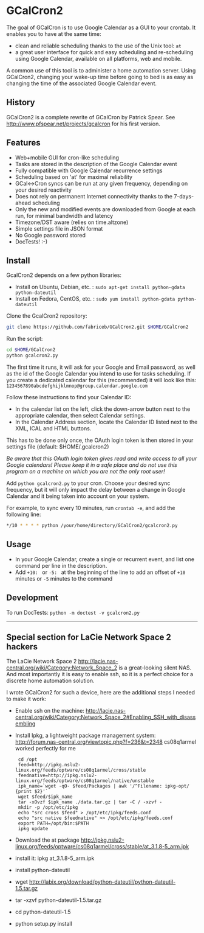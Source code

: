 # GCalCron2 #

The goal of GCalCron is to use Google Calendar as a GUI to your crontab. It enables you to have at the same time:

 * clean and reliable scheduling thanks to the use of the Unix tool: `at`
 * a great user interface for quick and easy scheduling and re-scheduling using Google Calendar,
   available on all platforms, web and mobile.

A common use of this tool is to administer a home automation server.
Using GCalCron2, changing your wake-up time before going to bed is as easy as changing the time of
the associated Google Calendar event.


## History ##

GCalCron2 is a complete rewrite of GCalCron by Patrick Spear.
See http://www.pfspear.net/projects/gcalcron for his first version.


## Features ##

 * Web+mobile GUI for cron-like scheduling
 * Tasks are stored in the description of the Google Calendar event
 * Fully compatible with Google Calendar recurrence settings
 * Scheduling based on 'at' for maximal reliability
 * GCal<->Cron syncs can be run at any given frequency, depending on your desired reactivity
 * Does not rely on permanent Internet connectivity thanks to the 7-days-ahead scheduling
 * Only the new and modified events are downloaded from Google at each run, for minimal bandwidth and latency
 * Timezone/DST aware (relies on time.altzone)
 * Simple settings file in JSON format
 * No Google password stored
 * DocTests! :-)


## Install ##

GcalCron2 depends on a few python libraries:

* Install on Ubuntu, Debian, etc. : `sudo apt-get install python-gdata python-dateutil`
* Install on Fedora, CentOS, etc. : `sudo yum install python-gdata python-dateutil`

Clone the GcalCron2 repository:

```bash
git clone https://github.com/fabriceb/GCalCron2.git $HOME/GCalCron2
```

Run the script:

```bash
cd $HOME/GCalCron2
python gcalcron2.py
```

The first time it runs, it will ask for your Google and Email password,
as well as the id of the Google Calendar you intend to use for tasks scheduling.
If you create a dedicated calendar for this (recommended)
it will look like this: `1234567890abcdefghijklmnop@group.calendar.google.com`

Follow these instructions to find your Calendar ID:

 * In the calendar list on the left, click the down-arrow button next to the appropriate calendar,
   then select Calendar settings.
 * In the Calendar Address section, locate the Calendar ID listed next to the XML, ICAL and HTML buttons.

This has to be done only once, the OAuth login token is then stored in your settings file (default: $HOME/.gcalcron2)

*Be aware that this OAuth login token gives read and write access to all your Google calendars! Please keep it in a safe place and do not use this program on a machine on which you are not the only root user!*

Add `python gcalcron2.py` to your cron. Choose your desired sync frequency,
but it will only impact the delay between a change in Google Calendar and it being taken into account on your system.

For example, to sync every 10 minutes, run `crontab -e`, and add the following line:

```bash
*/10 * * * * python /your/home/directory/GCalCron2/gcalcron2.py
```

## Usage ##

 * In your Google Calendar, create a single or recurrent event, and list one command per line in the description.
 * Add `+10: ` or `-5: ` at the beginning of the line to add an offset of `+10` minutes or `-5` minutes to the command


## Development

To run DocTests: `python -m doctest -v gcalcron2.py`

-------------------------------------------------------------------------

## Special section for LaCie Network Space 2 hackers ##

The LaCie Network Space 2 http://lacie.nas-central.org/wiki/Category:Network_Space_2 is a great-looking silent NAS. And most importantly it is easy to enable ssh, so it is a perfect choice for a discrete home automation solution.

I wrote GCalCron2 for such a device, here are the additional steps I needed to make it work:

 * Enable ssh on the machine: http://lacie.nas-central.org/wiki/Category:Network_Space_2#Enabling_SSH_with_disassembling
 * Install Ipkg, a lightweight package management system: http://forum.nas-central.org/viewtopic.php?f=236&t=2348 cs08q1armel worked perfectly for me

        cd /opt
        feed=http://ipkg.nslu2-linux.org/feeds/optware/cs08q1armel/cross/stable
        feednative=http://ipkg.nslu2-linux.org/feeds/optware/cs08q1armel/native/unstable
        ipk_name=`wget -qO- $feed/Packages | awk '/^Filename: ipkg-opt/ {print $2}'`
        wget $feed/$ipk_name
        tar -xOvzf $ipk_name ./data.tar.gz | tar -C / -xzvf -
        mkdir -p /opt/etc/ipkg
        echo "src cross $feed" > /opt/etc/ipkg/feeds.conf
        echo "src native $feednative" >> /opt/etc/ipkg/feeds.conf
        export PATH=/opt/bin:$PATH
        ipkg update

 * Download the at package http://ipkg.nslu2-linux.org/feeds/optware/cs08q1armel/cross/stable/at_3.1.8-5_arm.ipk
 * install it: ipkg at_3.1.8-5_arm.ipk

* install python-dateutil
 * wget http://labix.org/download/python-dateutil/python-dateutil-1.5.tar.gz
 * tar -xzvf python-dateutil-1.5.tar.gz
 * cd python-dateutil-1.5
 * python setup.py install
